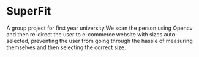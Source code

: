 # SuperFit
A group project for first year university.We scan the person using Opencv and then re-direct the user to e-commerce website with sizes auto-selected, preventing the user from going through the hassle of measuring themselves and then selecting the correct size.
